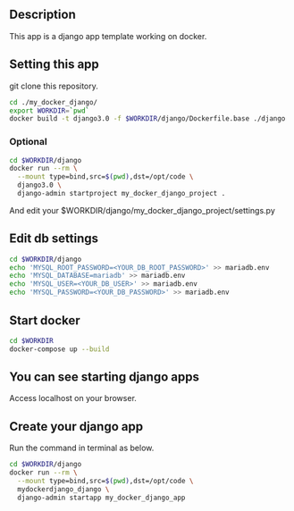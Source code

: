 ## Description
This app is a django app template working on docker.

## Setting this app
git clone this repository.
```bash
cd ./my_docker_django/
export WORKDIR=`pwd`
docker build -t django3.0 -f $WORKDIR/django/Dockerfile.base ./django
```

### Optional
```bash
cd $WORKDIR/django
docker run --rm \
  --mount type=bind,src=$(pwd),dst=/opt/code \
  django3.0 \
  django-admin startproject my_docker_django_project .
```

And edit your $WORKDIR/django/my_docker_django_project/settings.py 


## Edit db settings
```bash
cd $WORKDIR/django
echo 'MYSQL_ROOT_PASSWORD=<YOUR_DB_ROOT_PASSWORD>' >> mariadb.env
echo 'MYSQL_DATABASE=mariadb' >> mariadb.env
echo 'MYSQL_USER=<YOUR_DB_USER>' >> mariadb.env
echo 'MYSQL_PASSWORD=<YOUR_DB_PASSWORD>' >> mariadb.env
```

## Start docker
```bash
cd $WORKDIR
docker-compose up --build
```

## You can see starting django apps
Access localhost on your browser.

## Create your django app
Run the command in terminal as below.
```bash
cd $WORKDIR/django
docker run --rm \
  --mount type=bind,src=$(pwd),dst=/opt/code \
  mydockerdjango_django \
  django-admin startapp my_docker_django_app  
```
